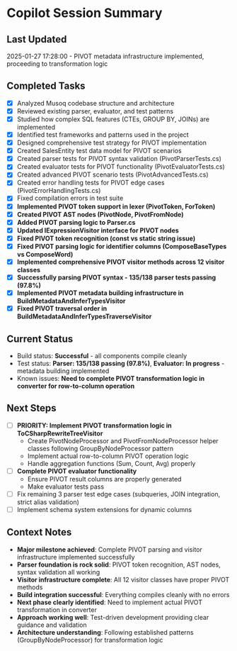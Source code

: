 # Copilot Session Summary

## Last Updated
2025-01-27 17:28:00 - PIVOT metadata infrastructure implemented, proceeding to transformation logic

## Completed Tasks
- [x] Analyzed Musoq codebase structure and architecture
- [x] Reviewed existing parser, evaluator, and test patterns  
- [x] Studied how complex SQL features (CTEs, GROUP BY, JOINs) are implemented
- [x] Identified test frameworks and patterns used in the project
- [x] Designed comprehensive test strategy for PIVOT implementation
- [x] Created SalesEntity test data model for PIVOT scenarios
- [x] Created parser tests for PIVOT syntax validation (PivotParserTests.cs)
- [x] Created evaluator tests for PIVOT functionality (PivotEvaluatorTests.cs)
- [x] Created advanced PIVOT scenario tests (PivotAdvancedTests.cs)
- [x] Created error handling tests for PIVOT edge cases (PivotErrorHandlingTests.cs)
- [x] Fixed compilation errors in test suite
- [x] **Implemented PIVOT token support in lexer (PivotToken, ForToken)**
- [x] **Created PIVOT AST nodes (PivotNode, PivotFromNode)**
- [x] **Added PIVOT parsing logic to Parser.cs**
- [x] **Updated IExpressionVisitor interface for PIVOT nodes**
- [x] **Fixed PIVOT token recognition (const vs static string issue)**
- [x] **Fixed PIVOT parsing logic for identifier columns (ComposeBaseTypes vs ComposeWord)**
- [x] **Implemented comprehensive PIVOT visitor methods across 12 visitor classes**
- [x] **Successfully parsing PIVOT syntax - 135/138 parser tests passing (97.8%)**
- [x] **Implemented PIVOT metadata building infrastructure in BuildMetadataAndInferTypesVisitor**
- [x] **Fixed PIVOT traversal order in BuildMetadataAndInferTypesTraverseVisitor**

## Current Status
- Build status: **Successful** - all components compile cleanly
- Test status: **Parser: 135/138 passing (97.8%)**, **Evaluator: In progress** - metadata building implemented
- Known issues: **Need to complete PIVOT transformation logic in converter for row-to-column operation**

## Next Steps
- [ ] **PRIORITY: Implement PIVOT transformation logic in ToCSharpRewriteTreeVisitor**
  - Create PivotNodeProcessor and PivotFromNodeProcessor helper classes following GroupByNodeProcessor pattern
  - Implement actual row-to-column PIVOT operation logic
  - Handle aggregation functions (Sum, Count, Avg) properly
- [ ] **Complete PIVOT evaluator functionality**
  - Ensure PIVOT result columns are properly generated
  - Make evaluator tests pass
- [ ] Fix remaining 3 parser test edge cases (subqueries, JOIN integration, strict alias validation)
- [ ] Implement schema system extensions for dynamic columns

## Context Notes
- **Major milestone achieved**: Complete PIVOT parsing and visitor infrastructure implemented successfully
- **Parser foundation is rock solid**: PIVOT token recognition, AST nodes, syntax validation all working
- **Visitor infrastructure complete**: All 12 visitor classes have proper PIVOT methods
- **Build integration successful**: Everything compiles cleanly with no errors
- **Next phase clearly identified**: Need to implement actual PIVOT transformation in converter
- **Approach working well**: Test-driven development providing clear guidance and validation
- **Architecture understanding**: Following established patterns (GroupByNodeProcessor) for transformation logic